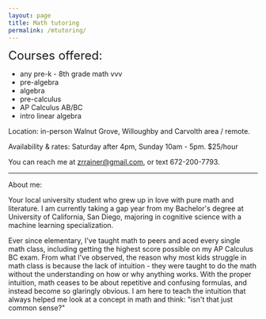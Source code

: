 ```yaml
---
layout: page
title: Math tutoring
permalink: /mtutoring/
---
```

<span style="font-size:18.0pt">Courses offered:  </span>
  
- any pre-k - 8th grade math  vvv
- pre-algebra  
- algebra  
- pre-calculus  
- AP Calculus AB/BC  
- intro linear algebra  

Location: in-person Walnut Grove, Willoughby and Carvolth area / remote.
  
Availability & rates: Saturday after 4pm, Sunday 10am - 5pm. $25/hour

You can reach me at zrrainer@gmail.com, or text 672-200-7793.

---

About me:
  
Your local university student who grew up in love with pure math and literature. I am currently taking a gap year from my Bachelor's degree at University of California, San Diego, majoring in cognitive science with a machine learning specialization.

Ever since elementary, I've taught math to peers and aced every single math class, including getting the highest score possible on my AP Calculus BC exam. From what I've observed, the reason why most kids struggle in math class is because the lack of intuition - they were taught to do the math without the understanding on how or why anything works. With the proper intuition, math ceases to be about repetitive and confusing formulas, and instead become so glaringly obvious. I am here to teach the intuition that always helped me look at a concept in math and think: "isn't that just common sense?"


